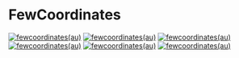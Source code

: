 
# FewCoordinates

[![fewcoordinates(au)](https://github.com/Daniellop1/fewcoordinates/actions/workflows/af.yml/badge.svg)](https://github.com/Daniellop1/fewcoordinates/actions/workflows/af.yml)
[![fewcoordinates(au)](https://github.com/Daniellop1/fewcoordinates/actions/workflows/as.yml/badge.svg)](https://github.com/Daniellop1/fewcoordinates/actions/workflows/as.yml)
[![fewcoordinates(au)](https://github.com/Daniellop1/fewcoordinates/actions/workflows/au.yml/badge.svg)](https://github.com/Daniellop1/fewcoordinates/actions/workflows/au.yml)
[![fewcoordinates(au)](https://github.com/Daniellop1/fewcoordinates/actions/workflows/eu.yml/badge.svg)](https://github.com/Daniellop1/fewcoordinates/actions/workflows/eu.yml)
[![fewcoordinates(au)](https://github.com/Daniellop1/fewcoordinates/actions/workflows/nam.yml/badge.svg)](https://github.com/Daniellop1/fewcoordinates/actions/workflows/nam.yml)
[![fewcoordinates(au)](https://github.com/Daniellop1/fewcoordinates/actions/workflows/sam.yml/badge.svg)](https://github.com/Daniellop1/fewcoordinates/actions/workflows/sam.yml)
